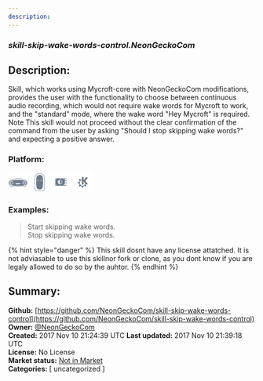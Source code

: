 ```yaml
---
description: 
---
```


### _skill-skip-wake-words-control.NeonGeckoCom_  
## Description:  
Skill, which works using Mycroft-core with NeonGeckoCom modifications, provides the user with the functionality to choose between continuous audio recording, which would not require wake words for Mycroft to work, and the "standard" mode, where the wake word "Hey Mycroft" is required.
Note This skill would not proceed without the clear confirmation of the command from the user by asking "Should I stop skipping wake words?" and expecting a positive answer.  
  
### Platform:  
 ![Mark I](../.gitbook/assets/mark-1-icon.png)  ![Mark II](../.gitbook/assets/mark-2-icon.png)  ![Picroft](../.gitbook/assets/picroft-icon.png)  ![plasmoid](../.gitbook/assets/kde.png)   
### Examples:  
> Start skipping wake words.  
> Stop skipping wake words.  
  
{% hint style="danger" %}
This skill dosnt have any license attatched. It is not adviasable to use this skillnor fork or clone, as you dont know if you are legaly allowed to do so by the auhtor.
{% endhint %}
  
## Summary:  
**Github:** [https://github.com/NeonGeckoCom/skill-skip-wake-words-control](https://github.com/NeonGeckoCom/skill-skip-wake-words-control)  
**Owner:** [@NeonGeckoCom](https://github.com/NeonGeckoCom)  
**Created:** 2017 Nov 10 21:24:39 UTC  **Last updated:** 2017 Nov 10 21:39:18 UTC  
**License:** No License  
**Market status:** [Not in Market](https://market.mycroft.ai/skill/)  
**Categories:** [ uncategorized ]   
